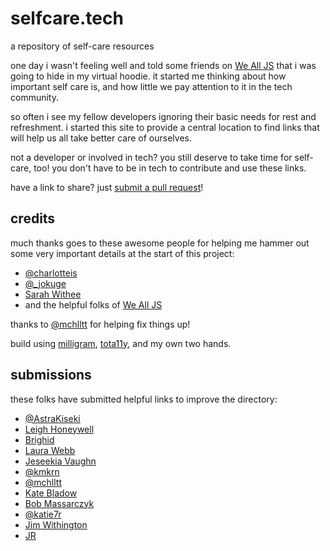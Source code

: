 # selfcare.tech
a repository of self-care resources

one day i wasn't feeling well and told some friends on [We All JS](http://wealljs.org/) that i was going to hide in my virtual hoodie. it started me thinking about how important self care is, and how little we pay attention to it in the tech community.

so often i see my fellow developers ignoring their basic needs for rest and refreshment. i started this site to provide a central location to find links that will help us all take better care of ourselves.

not a developer or involved in tech? you still deserve to take time for self-care, too! you don't have to be in tech to contribute and use these links.

have a link to share? just [submit a pull request](https://github.com/jenniferlynparsons/selfcaretech/blob/master/CONTRIBUTING.md)!

## credits

much thanks goes to these awesome people for helping me hammer out some very important details at the start of this project:

* [@charlotteis](https://twitter.com/charlotteis)
* [@_jokuge](https://twitter.com/_jokuge)
* [Sarah Withee](https://twitter.com/geekygirlsarah)
* and the helpful folks of [We All JS](http://wealljs.org/)

thanks to [@mchlltt](http://github.com/mchlltt/) for helping fix things up!

build using [milligram](https://milligram.github.io/), [tota11y](http://khan.github.io/tota11y/), and my own two hands.

## submissions

these folks have submitted helpful links to improve the directory:

* [@AstraKiseki](https://github.com/AstraKiseki)
* [Leigh Honeywell](https://hypatia.ca)
* [Brighid](http://stronglyemergent.com/)
* [Laura Webb](http://www.LRWebb.com)
* [Jeseekia Vaughn](http://metadevgirl.com)
* [@kmkrn](https://github.com/kmkrn)
* [@mchlltt](http://github.com/mchlltt/)
* [Kate Bladow](https://github.com/kbladow)
* [Bob Massarczyk](http://www.b2m9.com)
* [@katie7r](https://github.com/katie7r)
* [Jim Withington](https://unfocused.tech/)
* [JR](http://www.jaejeb.com/)
